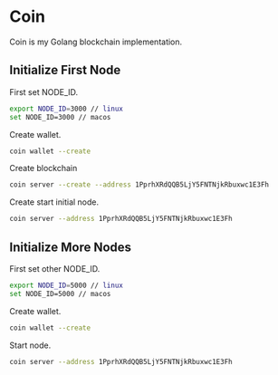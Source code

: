 # Coin

Coin is my Golang blockchain implementation.

## Initialize First Node

First set NODE_ID.
```sh
export NODE_ID=3000 // linux
set NODE_ID=3000 // macos
```

Create wallet.
```sh
coin wallet --create
```

Create blockchain
```sh
coin server --create --address 1PprhXRdQQB5LjY5FNTNjkRbuxwc1E3Fh
```

Create start initial node.
```sh
coin server --address 1PprhXRdQQB5LjY5FNTNjkRbuxwc1E3Fh
```

## Initialize More Nodes

First set other NODE_ID.
```sh
export NODE_ID=5000 // linux
set NODE_ID=5000 // macos
```

Create wallet.
```sh
coin wallet --create
```

Start node.
```sh
coin server --address 1PprhXRdQQB5LjY5FNTNjkRbuxwc1E3Fh
```
